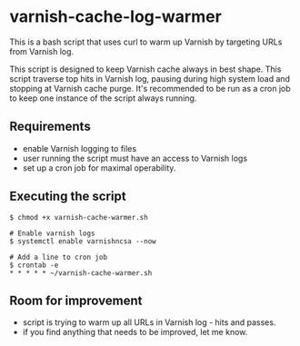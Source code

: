 # varnish-cache-log-warmer

This is a bash script that uses curl to warm up Varnish by targeting URLs from Varnish log.

This script is designed to keep Varnish cache always in best shape. This script traverse top hits in Varnish log, pausing during high system load and stopping at Varnish cache purge. It's recommended to be run as a cron job to keep one instance of the script always running.

## Requirements

- enable Varnish logging to files
- user running the script must have an access to Varnish logs
- set up a cron job for maximal operability.

## Executing the script
    $ chmod +x varnish-cache-warmer.sh
    
    # Enable varnish logs
    $ systemctl enable varnishncsa --now

    # Add a line to cron job
    $ crontab -e
    * * * * * ~/varnish-cache-warmer.sh

## Room for improvement

- script is trying to warm up all URLs in Varnish log - hits and passes.
- if you find anything that needs to be improved, let me know.
